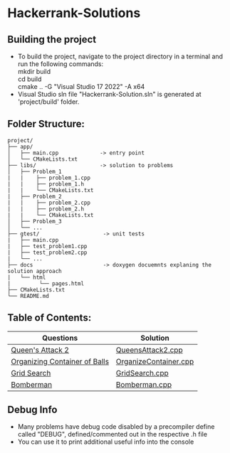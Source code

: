 # Hackerrank-Solutions
## Building the project
 - To build the project, navigate to the project directory in a terminal and run the following commands:  
   mkdir build  
   cd build  
   cmake .. -G "Visual Studio 17 2022" -A x64     
 - Visual Studio sln file "Hackerrank-Solution.sln" is generated at 'project/build' folder.
 
## Folder Structure:
    project/
    ├── app/
    │   ├── main.cpp             -> entry point
    │   └── CMakeLists.txt
    ├── libs/                    -> solution to problems
    │   ├── Problem_1            
    |   |    ├── problem_1.cpp 
    |   |    ├── problem_1.h
    |   |    └── CMakeLists.txt
    |   ├── Problem_2
    |   |    ├── problem_2.cpp
    |   |    ├── problem_2.h
    |   |    └── CMakeLists.txt
    │   ├── Problem_3
    │   └── ...
    ├── gtest/                    -> unit tests
    |   ├── main.cpp             
    |   ├── test_problem1.cpp  
    |   ├── test_problem2.cpp  
    |   └── ...  
    ├── docs                      -> doxygen docuemnts explaning the solution approach
    |   └── html
    |         └── pages.html
    ├── CMakeLists.txt
    └── README.md


## Table of Contents:
| Questions | Solution |
| ---------------| ----------------|
| [Queen's Attack 2](https://www.hackerrank.com/challenges/queens-attack-2/problem) | [QueensAttack2.cpp](https://github.com/akhilesh-rai/Hackerrank-Solutions/tree/main/libs/Algorithms/Implementation/QueensAttack2)   |
| [Organizing Container of Balls](https://www.hackerrank.com/challenges/organizing-containers-of-balls/problem) | [OrganizeContainer.cpp](https://github.com/akhilesh-rai/Hackerrank-Solutions/tree/main/libs/Algorithms/Implementation/OrganizeContainer) |
| [Grid Search](https://www.hackerrank.com/challenges/the-grid-search/problem) | [GridSearch.cpp](https://github.com/akhilesh-rai/Hackerrank-Solutions/tree/main/libs/Algorithms/Implementation/GridSearch) |
| [Bomberman](https://www.hackerrank.com/challenges/bomber-man/problem) | [Bomberman.cpp](https://github.com/akhilesh-rai/Hackerrank-Solutions/tree/main/libs/Algorithms/Implementation/Bomberman) |

## Debug Info
- Many problems have debug code disabled by a precompiler define called "DEBUG", defined/commented out in the respective .h file
- You can use it to print additional useful info into the console
